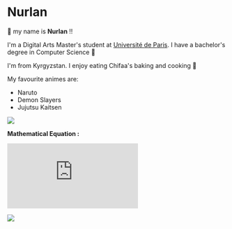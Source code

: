 # Nurlan

:wave: my name is **Nurlan** !!

I'm a Digital Arts Master's student at [Université de Paris](https://u-paris.fr/en/). I have a bachelor's degree in Computer Science :green_book:

I'm from Kyrgyzstan. I enjoy eating Chifaa's baking and cooking :cake:

My favourite animes are:

- Naruto
- Demon Slayers
- Jujutsu Kaitsen

![](https://media.giphy.com/media/JcSvQuMugClLW/giphy.gif)

**Mathematical Equation :**

![equation](http://www.sciweavers.org/tex2img.php?eq=1%2Bsin%28mc%5E2%29&bc=White&fc=Black&im=jpg&fs=12&ff=arev&edit=)

<img src="https://render.githubusercontent.com/render/math?math=e^{max /i} = -100">


